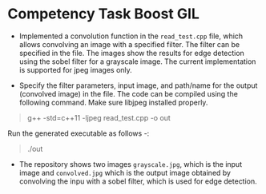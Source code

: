 # Competency Task Boost GIL

- Implemented a convolution function in the `read_test.cpp` file, which allows convolving an image with a specified filter. The filter can be specified in the file. The images show the results for edge detection using the sobel filter for a grayscale image. The current implementation is supported for jpeg images only. 

- Specify the filter parameters, input image, and path/name for the output (convolved image) in the file. The code can be compiled using the following command. Make sure libjpeg installed properly.
> g++ -std=c++11 -ljpeg read_test.cpp -o out          


Run the generated executable as follows -:
> ./out     

- The repository shows two images `grayscale.jpg`, which is the input image and `convolved.jpg` which is the output image obtained by convolving the inpu with a sobel filter, which is used for edge detection. 

